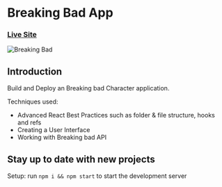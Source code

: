 # Breaking Bad App
### [Live Site](https://caarlosdamian.github.io/Breaking-Bad-API/)

![Breaking Bad](https://i.ibb.co/ssx7Bws/Screen-Shot-2021-08-15-at-18-03-38.png)

## Introduction
Build and Deploy an Breaking bad Character application.

Techniques used:

- Advanced React Best Practices such as folder & file structure, hooks and refs
- Creating a User Interface
- Working with Breaking bad API

## Stay up to date with new projects


Setup: run ```npm i && npm start``` to start the development server
